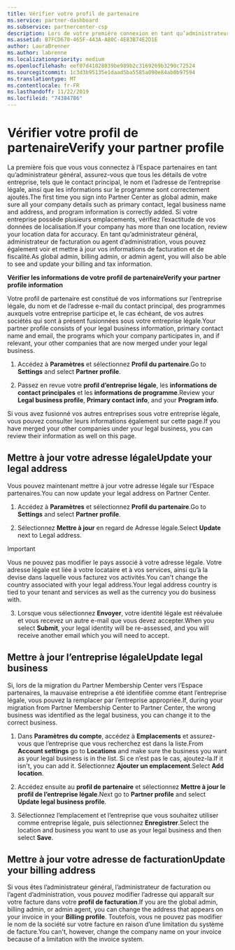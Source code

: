 ```yaml
---
title: Vérifier votre profil de partenaire
ms.service: partner-dashboard
ms.subservice: partnercenter-csp
description: Lors de votre première connexion en tant qu’administrateur, vérifiez que vos détails de support sont corrects, déposez des demandes d'exonération fiscale le cas échéant, puis examinez les informations de contact dans votre profil.
ms.assetid: B7FCD670-465F-443A-A80C-4E83B74E2D1E
author: LauraBrenner
ms.author: labrenne
ms.localizationpriority: medium
ms.openlocfilehash: eef07d41028039be989b2c3169269b3290c72524
ms.sourcegitcommit: 1c3d3b95135e1daad5ba5585a090e84ab0b97594
ms.translationtype: MT
ms.contentlocale: fr-FR
ms.lasthandoff: 11/22/2019
ms.locfileid: "74384786"
---
```

# <a name="verify-your-partner-profile"></a><span data-ttu-id="4a2ad-103">Vérifier votre profil de partenaire</span><span class="sxs-lookup"><span data-stu-id="4a2ad-103">Verify your partner profile</span></span>

<span data-ttu-id="4a2ad-104">La première fois que vous vous connectez à l’Espace partenaires en tant qu’administrateur général, assurez-vous que tous les détails de votre entreprise, tels que le contact principal, le nom et l’adresse de l’entreprise légale, ainsi que les informations sur le programme sont correctement ajoutés.</span><span class="sxs-lookup"><span data-stu-id="4a2ad-104">The first time you sign into Partner Center as  global admin, make sure all your company details such as primary contact, legal business name and address, and program information is correctly added.</span></span> <span data-ttu-id="4a2ad-105">Si votre entreprise possède plusieurs emplacements, vérifiez l’exactitude de vos données de localisation.</span><span class="sxs-lookup"><span data-stu-id="4a2ad-105">If your company has more than one location, review your location data for accuracy.</span></span> <span data-ttu-id="4a2ad-106">En tant qu’administrateur général, administrateur de facturation ou agent d’administration, vous pouvez également voir et mettre à jour vos informations de facturation et de fiscalité.</span><span class="sxs-lookup"><span data-stu-id="4a2ad-106">As global admin, billing admin, or admin agent, you will also be able to see and update your billing and tax information.</span></span> 

<span data-ttu-id="4a2ad-107">**Vérifier les informations de votre profil de partenaire**</span><span class="sxs-lookup"><span data-stu-id="4a2ad-107">**Verify your partner profile information**</span></span>

<span data-ttu-id="4a2ad-108">Votre profil de partenaire est constitué de vos informations sur l’entreprise légale, du nom et de l’adresse e-mail du contact principal, des programmes auxquels votre entreprise participe et, le cas échéant, de vos autres sociétés qui sont à présent fusionnées sous votre entreprise légale.</span><span class="sxs-lookup"><span data-stu-id="4a2ad-108">Your partner profile consists of your legal business information, primary contact name and email, the programs which your company participates in, and if relevant, your other companies that are now merged under your legal business.</span></span>

1.  <span data-ttu-id="4a2ad-109">Accédez à **Paramètres** et sélectionnez **Profil du partenaire**.</span><span class="sxs-lookup"><span data-stu-id="4a2ad-109">Go to **Settings** and select **Partner profile**.</span></span>

2.  <span data-ttu-id="4a2ad-110">Passez en revue votre **profil d’entreprise légale**, les **informations de contact principales** et les **informations de programme**.</span><span class="sxs-lookup"><span data-stu-id="4a2ad-110">Review your **Legal business profile**, **Primary contact info**, and your **Program info**.</span></span>

<span data-ttu-id="4a2ad-111">Si vous avez fusionné vos autres entreprises sous votre entreprise légale, vous pouvez consulter leurs informations également sur cette page.</span><span class="sxs-lookup"><span data-stu-id="4a2ad-111">If you have merged your other companies under your legal business, you can review their information as well on this page.</span></span>

## <a name="update-your-legal-address"></a><span data-ttu-id="4a2ad-112">Mettre à jour votre adresse légale</span><span class="sxs-lookup"><span data-stu-id="4a2ad-112">Update your legal address</span></span>

<span data-ttu-id="4a2ad-113">Vous pouvez maintenant mettre à jour votre adresse légale sur l’Espace partenaires.</span><span class="sxs-lookup"><span data-stu-id="4a2ad-113">You can now update your legal address on Partner Center.</span></span>

1. <span data-ttu-id="4a2ad-114">Accédez à **Paramètres** et sélectionnez **Profil du partenaire**.</span><span class="sxs-lookup"><span data-stu-id="4a2ad-114">Go to **Settings** and select **Partner profile**.</span></span> 

2. <span data-ttu-id="4a2ad-115">Sélectionnez **Mettre à jour** en regard de Adresse légale.</span><span class="sxs-lookup"><span data-stu-id="4a2ad-115">Select **Update** next to Legal address.</span></span> 

>[!Important]
><span data-ttu-id="4a2ad-116">Vous ne pouvez pas modifier le pays associé à votre adresse légale. Votre adresse légale est liée à votre locataire et à vos services, ainsi qu’à la devise dans laquelle vous facturez vos activités.</span><span class="sxs-lookup"><span data-stu-id="4a2ad-116">You can't change the country associated with your legal address.Your legal address country is tied to your tenant and services as well as the currency you do business with.</span></span> 

3. <span data-ttu-id="4a2ad-117">Lorsque vous sélectionnez **Envoyer**, votre identité légale est réévaluée et vous recevez un autre e-mail que vous devez accepter.</span><span class="sxs-lookup"><span data-stu-id="4a2ad-117">When you select **Submit**, your legal identity will be re-assessed, and you will receive another email which you will need to accept.</span></span>

## <a name="update-legal-business"></a><span data-ttu-id="4a2ad-118">Mettre à jour l’entreprise légale</span><span class="sxs-lookup"><span data-stu-id="4a2ad-118">Update legal business</span></span>

<span data-ttu-id="4a2ad-119">Si, lors de la migration du Partner Membership Center vers l’Espace partenaires, la mauvaise entreprise a été identifiée comme étant l’entreprise légale, vous pouvez la remplacer par l’entreprise appropriée.</span><span class="sxs-lookup"><span data-stu-id="4a2ad-119">If, during your migration from Partner Membership Center to Partner Center, the wrong business was identified as the legal business, you can change it to the correct business.</span></span>

1. <span data-ttu-id="4a2ad-120">Dans **Paramètres du compte**, accédez à **Emplacements** et assurez-vous que l’entreprise que vous recherchez est dans la liste.</span><span class="sxs-lookup"><span data-stu-id="4a2ad-120">From **Account settings** go to **Locations** and make sure the business you want as your legal business is in the list.</span></span> <span data-ttu-id="4a2ad-121">Si ce n’est pas le cas, ajoutez-la.</span><span class="sxs-lookup"><span data-stu-id="4a2ad-121">If it isn't, you can add it.</span></span> <span data-ttu-id="4a2ad-122">Sélectionnez **Ajouter un emplacement**.</span><span class="sxs-lookup"><span data-stu-id="4a2ad-122">Select **Add location**.</span></span>

2.  <span data-ttu-id="4a2ad-123">Accédez ensuite au **profil de partenaire** et sélectionnez **Mettre à jour le profil de l’entreprise légale**.</span><span class="sxs-lookup"><span data-stu-id="4a2ad-123">Next go to **Partner profile** and select **Update legal business profile**.</span></span>

3.  <span data-ttu-id="4a2ad-124">Sélectionnez l’emplacement et l’entreprise que vous souhaitez utiliser comme entreprise légale, puis sélectionnez **Enregistrer**.</span><span class="sxs-lookup"><span data-stu-id="4a2ad-124">Select the location and business you want to use as your legal business and then select **Save**.</span></span>

## <a name="update-your-billing-address"></a><span data-ttu-id="4a2ad-125">Mettre à jour votre adresse de facturation</span><span class="sxs-lookup"><span data-stu-id="4a2ad-125">Update your billing address</span></span>

<span data-ttu-id="4a2ad-126">Si vous êtes l’administrateur général, l’administrateur de facturation ou l’agent d’administration, vous pouvez modifier l’adresse qui apparaît sur votre facture dans votre **profil de facturation**.</span><span class="sxs-lookup"><span data-stu-id="4a2ad-126">If you are the global admin, billing admin, or admin agent, you can change the address that appears on your invoice in your **Billing profile**.</span></span> <span data-ttu-id="4a2ad-127">Toutefois, vous ne pouvez pas modifier le nom de la société sur votre facture en raison d’une limitation du système de facture.</span><span class="sxs-lookup"><span data-stu-id="4a2ad-127">You can't, however, change the company name on your invoice because of a limitation with the invoice system.</span></span>

 


